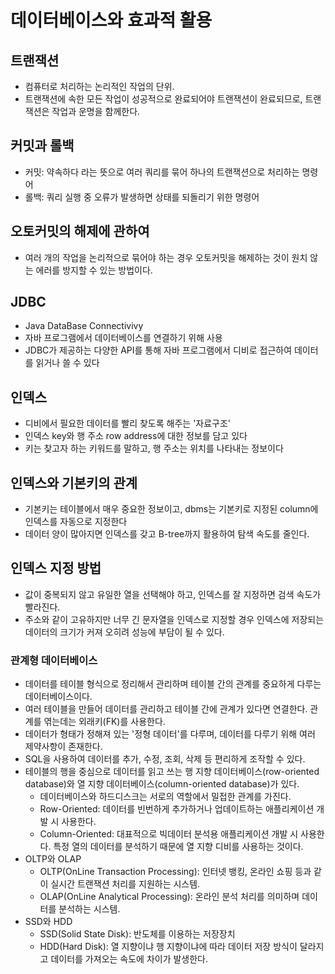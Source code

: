 # 데이터베이스와 효과적 활용

## 트랜잭션
  - 컴퓨터로 처리하는 논리적인 작업의 단위.
  - 트랜잭션에 속한 모든 작업이 성공적으로 완료되어야 트랜잭션이 완료되므로, 트랜잭션은 작업과 운명을 함께한다.

## 커밋과 롤백
  - 커밋: 약속하다 라는 뜻으로 여러 쿼리를 묶어 하나의 트랜잭션으로 처리하는 명령어
  - 롤백: 쿼리 실행 중 오류가 발생하면 상태를 되돌리기 위한 명령어

## 오토커밋의 해제에 관하여
  - 여러 개의 작업을 논리적으로 묶어야 하는 경우 오토커밋을 해제하는 것이 원치 않는 에러를 방지할 수 있는 방법이다.

## JDBC
  - Java DataBase Connectivivy
  - 자바 프로그램에서 데이터베이스를 연결하기 위해 사용
  - JDBC가 제공하는 다양한 API를 통해 자바 프로그램에서 디비로 접근하여 데이터를 읽거나 쓸 수 있다

## 인덱스
  - 디비에서 필요한 데이터를 빨리 찾도록 해주는 '자료구조'
  - 인덱스 key와 행 주소 row address에 대한 정보를 담고 있다
  - 키는 찾고자 하는 키워드를 말하고, 행 주소는 위치를 나타내는 정보이다

## 인덱스와 기본키의 관계
  - 기본키는 테이블에서 매우 중요한 정보이고, dbms는 기본키로 지정된 column에 인덱스를 자동으로 지정한다
  - 데이터 양이 많아지면 인덱스를 갖고 B-tree까지 활용하여 탐색 속도를 줄인다.

## 인덱스 지정 방법
  - 값이 중복되지 않고 유일한 열을 선택해야 하고, 인덱스를 잘 지정하면 검색 속도가 빨라진다.
  - 주소와 같이 고유하지만 너무 긴 문자열을 인덱스로 지정할 경우 인덱스에 저장되는 데이터의 크기가 커져 오히려 성능에 부담이 될 수 있다.

### 관계형 데이터베이스
  - 데이터를 테이블 형식으로 정리해서 관리하며 테이블 간의 관계를 중요하게 다루는 데이터베이스이다.
  - 여러 테이블을 만들어 데이터를 관리하고 테이블 간에 관계가 있다면 연결한다. 관계를 엮는데는 외래키(FK)를 사용한다.
  - 데이터가 형태가 정해져 있는 '정형 데이터'를 다루며, 데이터를 다루기 위해 여러 제약사항이 존재한다.
  - SQL을 사용하여 데이터를 추가, 수정, 조회, 삭제 등 편리하게 조작할 수 있다.
  - 테이블의 행을 중심으로 데이터를 읽고 쓰는 행 지향 데이터베이스(row-oriented database)와 열 지향 데이터베이스(column-oriented database)가 있다.
    - 데이터베이스와 하드디스크는 서로의 역할에서 밀접한 관계를 가진다.
    - Row-Oriented: 데이터를 빈번하게 추가하거나 업데이트하는 애플리케이션 개발 시 사용한다.
    - Column-Oriented: 대표적으로 빅데이터 분석용 애플리케이션 개발 시 사용한다. 특정 열의 데이터를 분석하기 때문에 열 지향 디비를 사용하는 것이다.
  - OLTP와 OLAP
    - OLTP(OnLine Transaction Processing): 인터넷 뱅킹, 온라인 쇼핑 등과 같이 실시간 트랜잭션 처리를 지원하는 시스템.
    - OLAP(OnLine Analytical Processing): 온라인 분석 처리를 의미하며 데이터를 분석하는 시스템.
  - SSD와 HDD
    - SSD(Solid State Disk): 반도체를 이용하는 저장장치
    - HDD(Hard Disk): 열 지향이냐 행 지향이냐에 따라 데이터 저장 방식이 달라지고 데이터를 가져오는 속도에 차이가 발생한다.
   
### 
      












